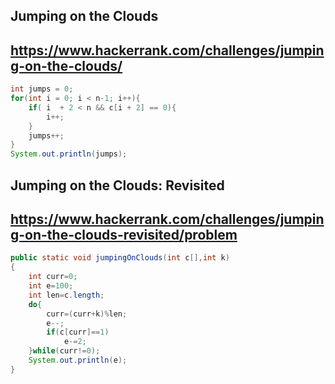 ## Jumping on the Clouds
## https://www.hackerrank.com/challenges/jumping-on-the-clouds/


```java
int jumps = 0;
for(int i = 0; i < n-1; i++){
    if( i  + 2 < n && c[i + 2] == 0){
        i++;
    }
    jumps++;
}
System.out.println(jumps);
```

## Jumping on the Clouds: Revisited
## https://www.hackerrank.com/challenges/jumping-on-the-clouds-revisited/problem

```java
public static void jumpingOnClouds(int c[],int k)
{
    int curr=0;
    int e=100;
    int len=c.length;
    do{
        curr=(curr+k)%len;
        e--;
        if(c[curr]==1)
            e-=2;
    }while(curr!=0);
    System.out.println(e);
}
```
